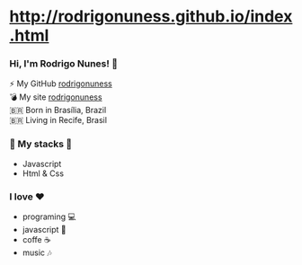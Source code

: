 # http://rodrigonuness.github.io/index.html

### Hi, I'm Rodrigo Nunes!  💜

⚡ My GitHub [rodrigonuness](https://github.com/rodrigonuness) <br>
💣 My site [rodrigonuness](https://rodrigonuness.github.io/index.html) <br>
🇧🇷 Born in Brasília, Brazil <br>
🇧🇷 Living in Recife, Brasil

### 🚀 My stacks 💙

- Javascript
- Html & Css 
  

### I love ❤️
- programing 💻
- javascript 💛
- coffe ☕
- music 🎶
